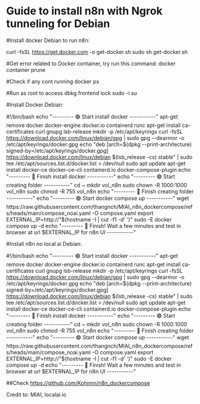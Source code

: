 # Guide to install n8n with Ngrok tunneling for Debian
#Install docker Debian to run n8n:

curl -fsSL https://get.docker.com -o get-docker.sh
sudo sh get-docker.sh

#Get error related to Docker container, try run this command:
docker container prune

#Check if any cont running
docker ps

#Run as root to access dbkg frontend lock 
sudo -i su

#Install Docker Debian:

#!/bin/bash
echo "--------- 🟢 Start install docker -----------"
apt-get remove docker docker-engine docker.io containerd runc
apt-get install ca-certificates curl gnupg lsb-release
mkdir -p /etc/apt/keyrings
curl -fsSL https://download.docker.com/linux/debian/gpg | sudo gpg --dearmor -o /etc/apt/keyrings/docker.gpg
echo "deb [arch=$(dpkg --print-architecture) signed-by=/etc/apt/keyrings/docker.gpg] https://download.docker.com/linux/debian $(lsb_release -cs) stable" | sudo tee /etc/apt/sources.list.d/docker.list > /dev/null
sudo apt update
apt-get install docker-ce docker-ce-cli containerd.io docker-compose-plugin
echo "--------- 🔴 Finish install docker -----------"
echo "--------- 🟢 Start creating folder -----------"
cd ~
mkdir vol_n8n
sudo chown -R 1000:1000 vol_n8n
sudo chmod -R 755 vol_n8n
echo "--------- 🔴 Finish creating folder -----------"
echo "--------- 🟢 Start docker compose up  -----------"
wget https://raw.githubusercontent.com/thangnch/MIAI_n8n_dockercompose/refs/heads/main/compose_noai.yaml -O compose.yaml
export EXTERNAL_IP=http://"$(hostname -I | cut -f1 -d' ')"
sudo -E docker compose up -d
echo "--------- 🔴 Finish! Wait a few minutes and test in browser at url $EXTERNAL_IP for n8n UI -----------"

#Install n8n no local ai Debian:

#!/bin/bash
echo "--------- 🟢 Start install docker -----------"
apt-get remove docker docker-engine docker.io containerd runc
apt-get install ca-certificates curl gnupg lsb-release
mkdir -p /etc/apt/keyrings
curl -fsSL https://download.docker.com/linux/debian/gpg | sudo gpg --dearmor -o /etc/apt/keyrings/docker.gpg
echo "deb [arch=$(dpkg --print-architecture) signed-by=/etc/apt/keyrings/docker.gpg] https://download.docker.com/linux/debian $(lsb_release -cs) stable" | sudo tee /etc/apt/sources.list.d/docker.list > /dev/null
sudo apt update
apt-get install docker-ce docker-ce-cli containerd.io docker-compose-plugin
echo "--------- 🔴 Finish install docker -----------"
echo "--------- 🟢 Start creating folder -----------"
cd ~
mkdir vol_n8n
sudo chown -R 1000:1000 vol_n8n
sudo chmod -R 755 vol_n8n
echo "--------- 🔴 Finish creating folder -----------"
echo "--------- 🟢 Start docker compose up  -----------"
wget https://raw.githubusercontent.com/thangnch/MIAI_n8n_dockercompose/refs/heads/main/compose_noai.yaml -O compose.yaml
export EXTERNAL_IP=http://"$(hostname -I | cut -f1 -d' ')"
sudo -E docker compose up -d
echo "--------- 🔴 Finish! Wait a few minutes and test in browser at url $EXTERNAL_IP for n8n UI -----------"


##Check https://github.com/Kohnnn/n8n_dockercompose


Credit to: MIAI, localai.io
